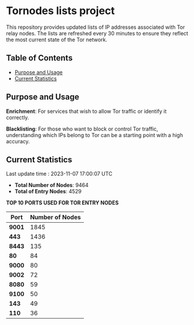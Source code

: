 # Tornodes lists project

This repository provides updated lists of IP addresses associated with Tor relay nodes. The lists are refreshed every 30 minutes to ensure they reflect the most current state of the Tor network.

## Table of Contents

- [Purpose and Usage](#purpose-and-usage)
- [Current Statistics](#current-statistics)


## Purpose and Usage

**Enrichment**: For services that wish to allow Tor traffic or identify it correctly.

**Blacklisting**: For those who want to block or control Tor traffic, understanding which IPs belong to Tor can be a starting point with a high accuracy.

## Current Statistics

Last update time : 2023-11-07 17:00:07 UTC

- **Total Number of Nodes**: 9464
- **Total of Entry Nodes**: 4529

**TOP 10 PORTS USED FOR TOR ENTRY NODES**

| **Port** | **Number of Nodes** |
|------|-----------------|
| **9001**   | 1845  |
| **443**   | 1436  |
| **8443**   | 135  |
| **80**   | 84  |
| **9000**   | 80  |
| **9002**   | 72  |
| **8080**   | 59  |
| **9100**   | 50  |
| **143**   | 49  |
| **110**   | 36  |


